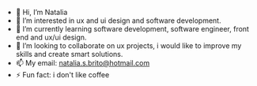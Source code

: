 - 👋 Hi, I’m Natalia
- 👀 I’m interested in ux and ui design and software development.
- 🌱 I’m currently learning software development, software engineer, front end and ux/ui design.
- 💞️ I’m looking to collaborate on ux projects, i would like to improve my skills and create smart solutions.
- 📫 My email: natalia.s.brito@hotmail.com
- ⚡ Fun fact: i don't like coffee

<!---
Naatbr/Naatbr is a ✨ special ✨ repository because its `README.md` (this file) appears on your GitHub profile.
You can click the Preview link to take a look at your changes.
--->
